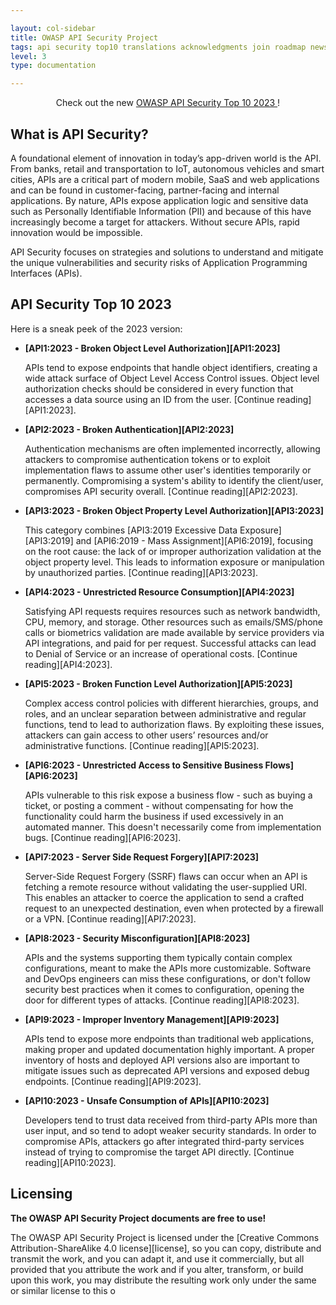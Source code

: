 ```yaml
---

layout: col-sidebar
title: OWASP API Security Project
tags: api security top10 translations acknowledgments join roadmap news
level: 3
type: documentation

---
```


<div class="alert">
  <p style="text-align:center">
    Check out the new 
    <a href="https://owasp.org/API-Security/editions/2023/en/0x00-header/">
      OWASP API Security Top 10 2023
    </a>! 
  </p>
</div>

## What is API Security?

A foundational element of innovation in today’s app-driven world is the API.
From banks, retail and transportation to IoT, autonomous vehicles and smart
cities, APIs are a critical part of modern mobile, SaaS and web applications and
can be found in customer-facing, partner-facing and internal applications. By
nature, APIs expose application logic and sensitive data such as Personally
Identifiable Information (PII) and because of this have increasingly become a
target for attackers. Without secure APIs, rapid innovation would be impossible.

API Security focuses on strategies and solutions to understand and mitigate the
unique vulnerabilities and security risks of Application Programming Interfaces
(APIs).

## API Security Top 10 2023

Here is a sneak peek of the 2023 version:

* **[API1:2023 - Broken Object Level Authorization][API1:2023]**

  APIs tend to expose endpoints that handle object identifiers, creating a wide
  attack surface of Object Level Access Control issues. Object level
  authorization checks should be considered in every function that accesses a
  data source using an ID from the user. [Continue reading][API1:2023].
* **[API2:2023 - Broken Authentication][API2:2023]**

  Authentication mechanisms are often implemented incorrectly, allowing
  attackers to compromise authentication tokens or to exploit implementation
  flaws to assume other user's identities temporarily or permanently.
  Compromising a system's ability to identify the client/user, compromises API
  security overall. [Continue reading][API2:2023].
* **[API3:2023 - Broken Object Property Level Authorization][API3:2023]**

  This category combines [API3:2019 Excessive Data Exposure][API3:2019] and
  [API6:2019 - Mass Assignment][API6:2019], focusing on the root cause: the lack
  of or improper authorization validation at the object property level. This
  leads to information exposure or manipulation by unauthorized parties.
  [Continue reading][API3:2023].
* **[API4:2023 - Unrestricted Resource Consumption][API4:2023]**

  Satisfying API requests requires resources such as network bandwidth, CPU,
  memory, and storage. Other resources such as emails/SMS/phone calls or
  biometrics validation are made available by service providers via API
  integrations, and paid for per request. Successful attacks can lead to Denial
  of Service or an increase of operational costs. [Continue reading][API4:2023].
* **[API5:2023 - Broken Function Level Authorization][API5:2023]**

  Complex access control policies with different hierarchies, groups, and roles,
  and an unclear separation between administrative and regular functions, tend
  to lead to authorization flaws. By exploiting these issues, attackers can gain
  access to other users’ resources and/or administrative functions. [Continue
  reading][API5:2023].
* **[API6:2023 - Unrestricted Access to Sensitive Business Flows][API6:2023]**

  APIs vulnerable to this risk expose a business flow - such as buying a ticket,
  or posting a comment - without compensating for how the functionality could
  harm the business if used excessively in an automated manner. This doesn't
  necessarily come from implementation bugs. [Continue reading][API6:2023].
* **[API7:2023 - Server Side Request Forgery][API7:2023]**

  Server-Side Request Forgery (SSRF) flaws can occur when an API is fetching a
  remote resource without validating the user-supplied URI. This enables an
  attacker to coerce the application to send a crafted request to an unexpected
  destination, even when protected by a firewall or a VPN. [Continue
  reading][API7:2023].
* **[API8:2023 - Security Misconfiguration][API8:2023]**

  APIs and the systems supporting them typically contain complex configurations,
  meant to make the APIs more customizable. Software and DevOps engineers can
  miss these configurations, or don't follow security best practices when it
  comes to configuration, opening the door for different types of attacks.
  [Continue reading][API8:2023].
* **[API9:2023 - Improper Inventory Management][API9:2023]**

  APIs tend to expose more endpoints than traditional web applications, making
  proper and updated documentation highly important. A proper inventory of hosts
  and deployed API versions also are important to mitigate issues such as
  deprecated API versions and exposed debug endpoints. [Continue
  reading][API9:2023].
* **[API10:2023 - Unsafe Consumption of APIs][API10:2023]**

  Developers tend to trust data received from third-party APIs more than user
  input, and so tend to adopt weaker security standards. In order to compromise
  APIs, attackers go after integrated third-party services instead of trying to
  compromise the target API directly. [Continue reading][API10:2023].

## Licensing

**The OWASP API Security Project documents are free to use!**

The OWASP API Security Project is licensed under the [Creative Commons
Attribution-ShareAlike 4.0 license][license], so you can copy, distribute and
transmit the work, and you can adapt it, and use it commercially, but all
provided that you attribute the work and if you alter, transform, or build upon
this work, you may distribute the resulting work only under the same or similar
license to this o
